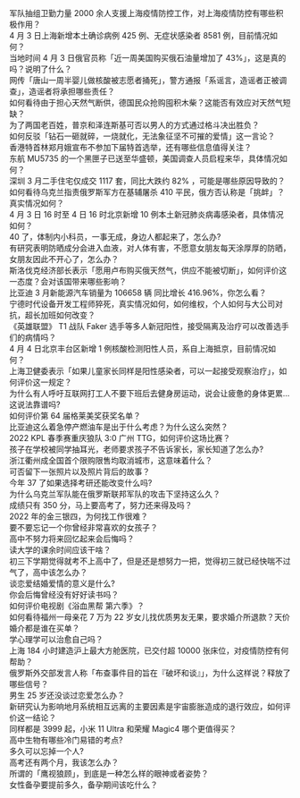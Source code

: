 军队抽组卫勤力量 2000 余人支援上海疫情防控工作，对上海疫情防控有哪些积极作用？  
4 月 3 日上海新增本土确诊病例 425 例、无症状感染者 8581 例，目前情况如何？  
当地时间 4 月 3 日俄官员称「近一周美国购买俄石油量增加了 43%」，这是真的吗？说明了什么？  
网传「唐山一周半婴儿做核酸被志愿者捅死」，警方通报「系谣言，造谣者正被调查」，造谣者将承担哪些责任？  
如何看待由于担心天然气断供，德国民众抢购囤积木柴？这能否有效应对天然气短缺？  
为了两国老百姓，普京和泽连斯基可否以男人的方式通过格斗决出胜负？  
如何反驳「钻石一砸就碎，一烧就化，无法象征坚不可摧的爱情」这一言论？  
香港特首林郑月娥宣布不参加下届特首选举，还有哪些信息值得关注？  
东航 MU5735 的一个黑匣子已送至华盛顿，美国调查人员启程来华，具体情况如何？  
深圳 3 月二手住宅仅成交 1117 套，同比大跌约 82% ，可能是哪些原因导致的？  
如何看待乌克兰指责俄罗斯军方在基辅屠杀 410 平民，俄方否认称是「挑衅」？真实情况如何？  
4 月 3 日 16 时至 4 日 16 时北京新增 10 例本土新冠肺炎病毒感染者，具体情况如何？  
40 了，体制内小科员，一事无成，身边人都起来了，怎么办?  
有研究表明防晒成分会进入血液，对人体有害，不愿意女朋友每天涂厚厚的防晒，女朋友因此不开心了，怎么办？  
斯洛伐克经济部长表示「愿用卢布购买俄天然气，供应不能被切断」，如何评价这一态度？会对该国带来哪些影响？  
比亚迪 3 月新能源汽车销量为 106658 辆 同比增长 416.96%，你怎么看？  
宁德时代设备开发工程师猝死，真实情况如何，如何维权，个人如何与大公司对抗，超长加班如何改变？  
《英雄联盟》 T1 战队 Faker 选手等多人新冠阳性，接受隔离及治疗可以改善选手们的病情吗？  
4 月 4 日北京丰台区新增 1 例核酸检测阳性人员，系自上海抵京，目前情况如何？  
上海卫健委表示「如果儿童家长同样是阳性感染者，可以一起接受观察治疗」，如何评价这一规定？  
为什么有人呼吁互联网打工人不要下班后去健身房运动，说会让疲惫的身体更累…这说法靠谱吗?  
如何评价第 64 届格莱美奖获奖名单？  
比亚迪这么着急停产燃油车是出于什么考虑？为什么这么突然？  
2022 KPL 春季赛重庆狼队 3:0 广州 TTG，如何评价这场比赛？  
孩子在学校被同学抽耳光，老师要求孩子不告诉家长，家长知道了怎么办?  
浙江衢州成全国首个限购限售均取消城市，这意味着什么？  
可否留下一张照片以及照片背后的故事？  
今年 37 了如果选择考研还能改变什么吗?  
为什么乌克兰军队能在俄罗斯联邦军队的攻击下坚持这么久？  
成绩只有 350 分，马上要高考了，努力还来得及吗？  
2022 年的金三银四，为何找工作很难？  
要不要忘记一个你曾经非常喜欢的女孩子？  
高中不努力将来回忆起来会后悔吗？  
读大学的课余时间应该干啥？  
初三下学期觉得就考不上高中了，但是还是想努力一把，觉得初三就已经快喘不过气了，高中该怎么办？  
谈恋爱结婚爱情的意义是什么?  
你会后悔曾经没有好好读书吗？  
如何评价电视剧《浴血黑帮 第六季》？  
如何看待福州一母亲花 7 万为 22 岁女儿找优质男友无果，要求婚介所退款？天价婚介都是谁在买单？  
学心理学可以治愈自己吗？  
上海 184 小时建造沪上最大方舱医院，已交付超 10000 张床位，对疫情防控有何帮助？  
俄罗斯外交部发言人称「布查事件目的旨在『破坏和谈』」，为什么这样说？释放了哪些信号？  
男生 25 岁还没谈过恋爱怎么办？  
新研究认为影响地月系统相互远离的主要因素是宇宙膨胀造成的退行效应，如何评价这一结论？  
同样都是 3999 起，小米 11 Ultra 和荣耀 Magic4 哪个更值得买？  
高中生物有哪些冷门易错的考点?  
多久可以忘掉一个人?  
高考还有两个月，我该怎么办？  
所谓的「鹰视狼顾」，到底是一种怎么样的眼神或者姿势？  
女性备孕要提前多久，备孕期间该吃什么？  
